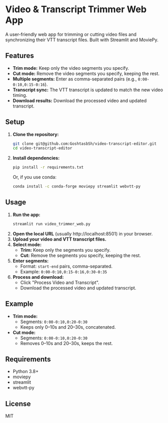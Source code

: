 # Video & Transcript Trimmer Web App

A user-friendly web app for trimming or cutting video files and synchronizing their VTT transcript files. Built with Streamlit and MoviePy.

## Features
- **Trim mode:** Keep only the video segments you specify.
- **Cut mode:** Remove the video segments you specify, keeping the rest.
- **Multiple segments:** Enter as comma-separated pairs (e.g., `0:00-0:10,0:15-0:16`).
- **Transcript sync:** The VTT transcript is updated to match the new video timing.
- **Download results:** Download the processed video and updated transcript.

## Setup

1. **Clone the repository:**
   ```bash
   git clone git@github.com:GoshtasbSh/video-transcript-editor.git
   cd video-transcript-editor
   ```

2. **Install dependencies:**
   ```bash
   pip install -r requirements.txt
   ```
   Or, if you use conda:
   ```bash
   conda install -c conda-forge moviepy streamlit webvtt-py
   ```

## Usage

1. **Run the app:**
   ```bash
   streamlit run video_trimmer_web.py
   ```
2. **Open the local URL** (usually http://localhost:8501) in your browser.
3. **Upload your video and VTT transcript files.**
4. **Select mode:**
   - **Trim:** Keep only the segments you specify.
   - **Cut:** Remove the segments you specify, keeping the rest.
5. **Enter segments:**
   - Format: `start-end` pairs, comma-separated.
   - Example: `0:00-0:10,0:15-0:16,0:30-0:35`
6. **Process and download:**
   - Click "Process Video and Transcript".
   - Download the processed video and updated transcript.

## Example

- **Trim mode:**
  - Segments: `0:00-0:10,0:20-0:30`
  - Keeps only 0–10s and 20–30s, concatenated.
- **Cut mode:**
  - Segments: `0:00-0:10,0:20-0:30`
  - Removes 0–10s and 20–30s, keeps the rest.

## Requirements
- Python 3.8+
- moviepy
- streamlit
- webvtt-py

## License
MIT 
